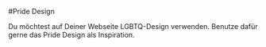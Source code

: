 #Pride Design

Du möchtest auf Deiner Webseite LGBTQ-Design verwenden. Benutze dafür gerne das Pride Design als Inspiration.
